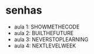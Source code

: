 # senhas

- aula 1: SHOWMETHECODE
- aula 2: BUILTHEFUTURE
- aula 3: NEVERSTOPLEARNING
- aula 4: NEXTLEVELWEEK
